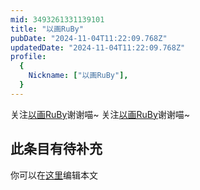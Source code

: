 ```yaml
---
mid: 3493261331139101
title: "以画RuBy"
pubDate: "2024-11-04T11:22:09.768Z"
updatedDate: "2024-11-04T11:22:09.768Z"
profile:
  {
    Nickname: ["以画RuBy"],
  }
---
```


关注[以画RuBy](https://space.bilibili.com/3493261331139101)谢谢喵~ 关注[以画RuBy](https://space.bilibili.com/3493261331139101)谢谢喵~

## 此条目有待补充
你可以在[这里](https://github.com/Yuhanawa/VTuber.ICU-Content/edit/master/v/以画RuBy/index.md)编辑本文
